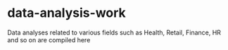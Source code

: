 # data-analysis-work
Data analyses related to various fields such as Health, Retail, Finance, HR and so on are compiled here
